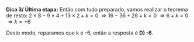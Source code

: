 **Dica 3/ Última etapa:**
Então com tudo preparado, vamos realizar o teorema de resto:
$2 \times 8 - 9 \times 4 + 13 \times 2 + k = 0$ 
$⇒ 16 - 36 + 26 + k = 0$ 
$⇒ 6 + k = 0$ 
$⇒ k = -6$ 

Deste modo, reparamos que k é -6, então a resposta é **D) -6**.

